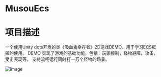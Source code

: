 # MusouEcs

# 项目描述

一个使用Unity dots开发的类《吸血鬼幸存者》2D游戏DEMO，用于学习ECS框架的使用。
DEMO 实现了游戏的基础功能，包括：玩家控制，怪物避障，攻击，受击表现等。
支持流畅运行同时打一万个怪物的场景。

![image](https://github.com/15wtyuan/MusouEcs/assets/26741454/9d242f95-3468-4050-9141-3958f6792e0b)
